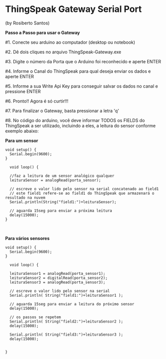 # ThingSpeak Gateway Serial Port
(by Rosiberto Santos)


**Passo a Passo para usar o Gateway**

#1. Conecte seu arduino ao computador (desktop ou notebook)
 
#2. Dê dois cliques no arquivo ThingSpeak-Gateway.exe 

#3. Digite o número da Porta que o Arduino foi reconhecido e aperte ENTER

#4. Informe o Canal do ThingSpeak para qual deseja enviar os dados e aperte ENTER

#5. Informe a sua Write Api Key para conseguir salvar os dados no canal e pressione ENTER

#6. Pronto!! Agora é só curtir!!!

#7. Para finalizar o Gateway, basta pressionar a letra 'q'

#8. No código do arduino, você deve informar TODOS os FIELDS do ThingSpeak a ser utilizado, incluindo a eles, a leitura do sensor conforme exemplo abaixo:



**Para um sensor**

```
void setup() {
  Serial.begin(9600);  
}

  void loop() {
  
  //faz a leitura de um sensor analógico qualquer 
  leituraSensor = analogRead(porta_sensor);
  
  // escreve o valor lido pelo sensor na serial concatenado ao field1
  // este field1 refere-se ao field1 do ThingSpeak que armazenará o resultado na nuvem
  Serial.println(String("field1:")+leituraSensor);

  // aguarda 15seg para enviar a próxima leitura
  delay(15000);
}
```

<br>

**Para vários sensores**
```
void setup() {
  Serial.begin(9600);  
}

  void loop() {
  
  leituraSensor1 = analogRead(porta_sensor1);
  leituraSensor2 = digitalRead(porta_sensor2);
  leituraSensor3 = analogRead(porta_sensor3);
  
  // escreve o valor lido pelo sensor na serial  
  Serial.println( String("field1:")+leituraSensor1 );  
  
  // aguarda 15seg para enviar a leitura do próximo sensor
  delay(15000);
  
  // os passos se repetem
  Serial.println( String("field2:")+leituraSensor2 );  
  delay(15000);
  
  Serial.println( String("field3:")+leituraSensor3 );  
  delay(15000);
  
  
}
```